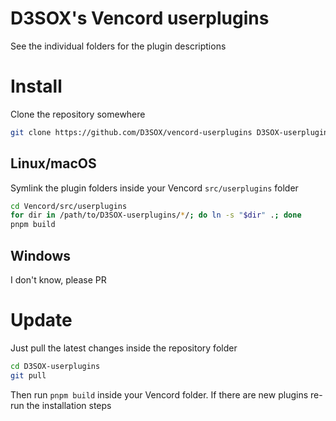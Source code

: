 # D3SOX's Vencord userplugins
See the individual folders for the plugin descriptions

# Install

Clone the repository somewhere
```bash
git clone https://github.com/D3SOX/vencord-userplugins D3SOX-userplugins
```

## Linux/macOS

Symlink the plugin folders inside your Vencord `src/userplugins` folder
```bash
cd Vencord/src/userplugins
for dir in /path/to/D3SOX-userplugins/*/; do ln -s "$dir" .; done
pnpm build
```

## Windows

I don't know, please PR

# Update

Just pull the latest changes inside the repository folder
```bash
cd D3SOX-userplugins
git pull
```
Then run `pnpm build` inside your Vencord folder. If there are new plugins re-run the installation steps
